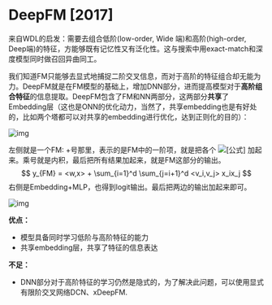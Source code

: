 # DeepFM [2017]

来自WDL的启发：需要去组合低阶(low-order, Wide 端)和高阶(high-order, Deep端)的特征，方能够既有记忆性又有泛化性。这与搜索中用exact-match和深度模型同时做召回异曲同工。

我们知道FM只能够去显式地捕捉二阶交叉信息，而对于高阶的特征组合却无能为力。DeepFM就是在FM模型的基础上，增加DNN部分，进而提高模型对于**高阶组合特征**的信息提取。DeepFM包含了FM和NN两部分，这两部分**共享**了Embedding层（这也是ONN的优化动力，当然了，共享embedding也是有好处的，比如两个塔都可以对共享的embedding进行优化，达到正则化的目的）：

![img](https://pic4.zhimg.com/v2-dc51b2f7aac27fd712e4b95037de3813_b.png)

左侧就是一个FM: +号那里，表示的是FM中的一阶项，就是把各个 ![[公式]](https://www.zhihu.com/equation?tex=w) 加起来。乘号就是内积，最后把所有结果加起来，就是FM这部分的输出。
$$
y_{FM} = <w,x> + \sum_{i=1}^d \sum_{j=i+1}^d <v_i,v_j> x_ix_j
$$
右侧是Embedding+MLP，也得到logit输出。最后把两边的输出加起来即可。

![img](https://pic2.zhimg.com/v2-af9547e2c18bfe8a6f7cbf2dfaebdb45_b.png)

**优点：**

- 模型具备同时学习低阶与高阶特征的能力
- 共享embedding层，共享了特征的信息表达

**不足：**

- DNN部分对于高阶特征的学习仍然是隐式的，为了解决此问题，可以使用显式有限阶交叉网络DCN、xDeepFM.